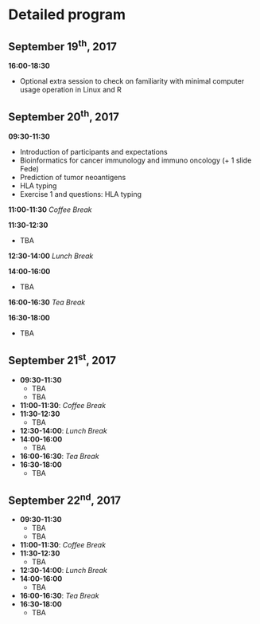 # Detailed program

## September 19<sup>th</sup>, 2017
**16:00-18:30**
* Optional extra session to check on familiarity with minimal computer usage operation in Linux and R

## September 20<sup>th</sup>, 2017
**09:30-11:30** 
* Introduction of participants and expectations
* Bioinformatics for cancer immunology and immuno oncology (+ 1 slide Fede)
* Prediction of tumor neoantigens
* HLA typing
* Exercise 1 and questions: HLA typing

**11:00-11:30**
*Coffee Break*

**11:30-12:30**
* TBA

**12:30-14:00**
*Lunch Break*

**14:00-16:00**
* TBA

**16:00-16:30**
*Tea Break*

**16:30-18:00**
* TBA

## September 21<sup>st</sup>, 2017
* **09:30-11:30** 
  * TBA
  * TBA
* **11:00-11:30**: *Coffee Break*
* **11:30-12:30**
  * TBA
* **12:30-14:00**: *Lunch Break*
* **14:00-16:00**
  * TBA
* **16:00-16:30**: *Tea Break*
* **16:30-18:00**
  * TBA


## September 22<sup>nd</sup>, 2017
* **09:30-11:30** 
  * TBA
  * TBA
* **11:00-11:30**: *Coffee Break*
* **11:30-12:30**
  * TBA
* **12:30-14:00**: *Lunch Break*
* **14:00-16:00**
  * TBA
* **16:00-16:30**: *Tea Break*
* **16:30-18:00**
  * TBA
